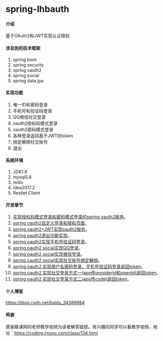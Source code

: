 # spring-lhbauth

#### 介绍

基于OAuth2和JWT实现认证授权


#### 涉及到的技术框架

1. spring boot
2. spring security
3. spring oauth2
4. spring social
5. spring data jpa

#### 实现功能

1. 唯一ID和密码登录
2. 手机号和验证码登录
3. QQ微信社交登录
4. oauth2授权码模式登录
5. oauth2密码模式登录
6. 各种登录返回基于JWT的token
7. 绑定解绑社交账号
8. 退出


#### 系统环境

1. JDK1.8
2. mysql5.6 
3. redis 
4. idea2017.2
5. Restlet Client

#### 开发章节
 
1. [实现授权码模式登录和密码模式登录的spring oauth2服务](https://blog.csdn.net/baidu_34389984/article/details/85249733 "With a Title")。
2. [spring oauth2自定义登录和授权页面](https://blog.csdn.net/baidu_34389984/article/details/85269366)。
3. [spring oauth2+JWT实现oauth2服务](https://blog.csdn.net/baidu_34389984/article/details/85273757)。
4. [spring oauth2退出功能实现](https://blog.csdn.net/baidu_34389984/article/details/85274912)。
5. [spring oauth2实现手机号验证码登录](https://blog.csdn.net/baidu_34389984/article/details/85634264)。
6. [spring oauth2 social实现QQ登录](https://blog.csdn.net/baidu_34389984/article/details/85716279)。
7. [spring oauth2 social实现微信登录](https://blog.csdn.net/baidu_34389984/article/details/85778310)。
8. [spring oauth2 social实现社交账号绑定解绑](https://blog.csdn.net/baidu_34389984/article/details/86010373)。
9. [spring oauth2 实现用户名密码登录、手机号验证码登录返回token](https://blog.csdn.net/baidu_34389984/article/details/86064111)。
10. [spring oauth2 实现社交登录方式一(app传providerId和openId)返回token](https://blog.csdn.net/baidu_34389984/article/details/86084119)。
11. [spring oauth2 实现社交登录方式二(app传code)返回token](https://blog.csdn.net/baidu_34389984/article/details/86086052)。


#### 个人博客

https://blog.csdn.net/baidu_34389984

#### 鸣谢

感谢慕课网的老师教学视频为读者解答疑惑。有兴趣的同学可以看教学视频，地址：https://coding.imooc.com/class/134.html